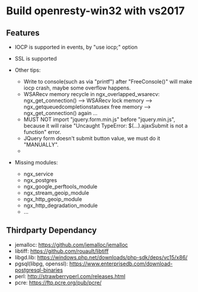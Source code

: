 # Build openresty-win32 with vs2017

## Features
- IOCP is supported in events, by "use iocp;" option
- SSL is supported

- Other tips:
    - Write to console(such as via "printf") after "FreeConsole()" will make iocp crash, maybe some overflow happens.
    - WSARecv memory recycle in ngx_overlapped_wsarecv: ngx_get_connection() --> WSARecv lock memory --> ngx_getqueuedcompletionstatusex free memory --> ngx_get_connection() again ...
    - MUST NOT import "jquery.form.min.js" before "jquery.min.js", because it will raise "Uncaught TypeError: $(...).ajaxSubmit is not a function" error.
    - JQuery form doesn't submit button value, we must do it "MANUALLY".
    - 

- Missing modules:
    - ngx_service
    - ngx_postgres
    - ngx_google_perftools_module
    - ngx_stream_geoip_module
    - ngx_http_geoip_module
    - ngx_http_degradation_module
    - ...



## Thirdparty Dependancy

+ jemalloc: https://github.com/jemalloc/jemalloc
+ libtiff: https://github.com/rouault/libtiff
+ libgd.lib: https://windows.php.net/downloads/php-sdk/deps/vc15/x86/
+ pgsql(libpg, openssl): https://www.enterprisedb.com/download-postgresql-binaries
+ perl: http://strawberryperl.com/releases.html
+ pcre: https://ftp.pcre.org/pub/pcre/